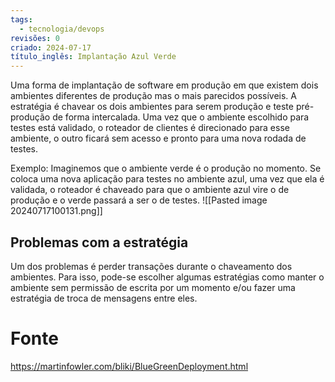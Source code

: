```yaml
---
tags:
  - tecnologia/devops
revisões: 0
criado: 2024-07-17
título_inglês: Implantação Azul Verde
---
```

Uma forma de implantação de software em produção em que existem dois ambientes diferentes de produção mas o mais parecidos possíveis. A estratégia é chavear os dois ambientes para serem produção e teste pré-produção de forma intercalada.  Uma vez que o ambiente escolhido para testes está validado, o roteador de clientes é direcionado para esse ambiente, o outro ficará sem acesso e pronto para uma nova rodada de testes.

Exemplo:
Imaginemos que o ambiente verde é o produção no momento. Se coloca uma nova aplicação para testes no ambiente azul, uma vez que ela é validada, o roteador é chaveado para que o ambiente azul vire o de produção e o verde passará a ser o de testes. 
![[Pasted image 20240717100131.png]]

## Problemas com a estratégia
Um dos problemas é perder transações durante o chaveamento dos ambientes. Para isso, pode-se escolher algumas estratégias como manter o ambiente sem permissão de escrita por um momento e/ou fazer uma estratégia de troca de mensagens entre eles. 

# Fonte
https://martinfowler.com/bliki/BlueGreenDeployment.html
